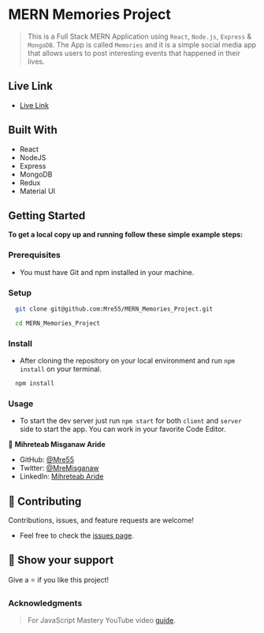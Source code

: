 # MERN Memories Project

> This is a Full Stack MERN Application using `React`, `Node.js`, `Express` & `MongoDB`. The App is called `Memories` and it is a simple social media app that allows users to post interesting events that happened in their lives.


## Live Link

- [Live Link]()

## Built With

- React
- NodeJS
- Express
- MongoDB
- Redux
- Material UI

## Getting Started

**To get a local copy up and running follow these simple example steps:**

### Prerequisites

- You must have Git and npm installed in your machine.

### Setup

``` sh 
  git clone git@github.com:Mre55/MERN_Memories_Project.git
``` 
``` sh 
  cd MERN_Memories_Project
```

### Install

- After cloning the repository on your local environment and run `npm install` on your terminal.

```sh
  npm install
```

### Usage

- To start the dev server just run `npm start` for both `client` and `server` side to start the app. You can work in your favorite Code Editor.


👤 **Mihreteab Misganaw Aride**

- GitHub: [@Mre55](https://github.com/Mre55)
- Twitter: [@MreMisganaw](https://twitter.com/MreMisganaw)
- LinkedIn: [Mihreteab Aride](https://www.linkedin.com/in/mihreteab-aride-86249812b/)

## 🤝 Contributing

Contributions, issues, and feature requests are welcome!

- Feel free to check the [issues page](https://github.com/Mre55/Mihreteab-react-redux/issues).


## 👏 Show your support

Give a ⭐️ if you like this project!

### Acknowledgments

> For JavaScript Mastery YouTube video [guide](https://www.youtube.com/watch?v=VsUzmlZfYNg).
